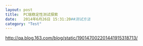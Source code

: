```yaml
---
layout: post
title:  PC端稳定性测试探索
date:   2014年6月26日 15:31:20##测试方法
category: "Test"
---
```



http://qa.blog.163.com/blog/static/190147002201441915318713/
